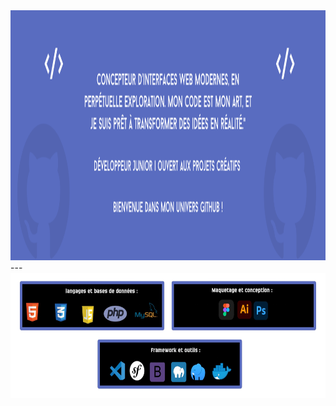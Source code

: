 <img src="./banner.git.png" alt="Ma bannière" width="2000" height="400">
---
<img src="./langage.png" alt="Ma bannière" width="2000" height="200">

